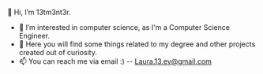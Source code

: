 👋 Hi, I’m 13tm3nt3r.
- 👀 I’m interested in computer science, as I'm a Computer Science Engineer.
- 💾 Here you will find some things related to my degree and other projects created out of curiosity.
- 📫 You can reach me via email :) -- Laura.13.ev@gmail.com
